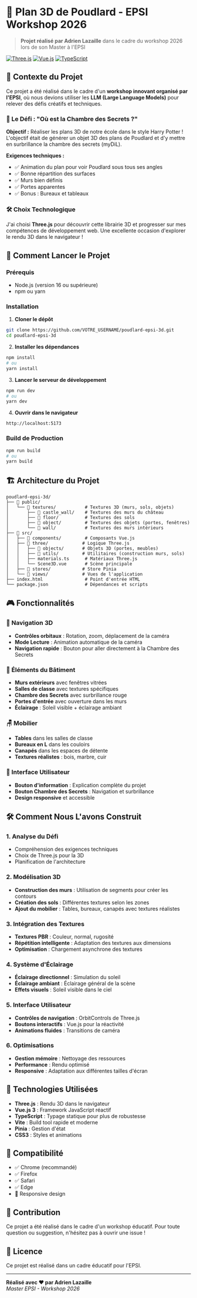 # 🏰 Plan 3D de Poudlard - EPSI Workshop 2026

> **Projet réalisé par Adrien Lazaille** dans le cadre du workshop 2026 lors de son Master à l'EPSI

[![Three.js](https://img.shields.io/badge/Three.js-000000?style=for-the-badge&logo=three.js&logoColor=white)](https://threejs.org/)
[![Vue.js](https://img.shields.io/badge/Vue.js-4FC08D?style=for-the-badge&logo=vue.js&logoColor=white)](https://vuejs.org/)
[![TypeScript](https://img.shields.io/badge/TypeScript-3178C6?style=for-the-badge&logo=typescript&logoColor=white)](https://www.typescriptlang.org/)

## 📖 Contexte du Projet

Ce projet a été réalisé dans le cadre d'un **workshop innovant organisé par l'EPSI**, où nous devions utiliser les **LLM (Large Language Models)** pour relever des défis créatifs et techniques.

### 🎯 Le Défi : "Où est la Chambre des Secrets ?"

**Objectif :** Réaliser les plans 3D de notre école dans le style Harry Potter ! L'objectif était de générer un objet 3D des plans de Poudlard et d'y mettre en surbrillance la chambre des secrets (myDiL).

**Exigences techniques :**
- ✅ Animation du plan pour voir Poudlard sous tous ses angles
- ✅ Bonne répartition des surfaces
- ✅ Murs bien définis
- ✅ Portes apparentes
- ✅ Bonus : Bureaux et tableaux

### 🛠️ Choix Technologique

J'ai choisi **Three.js** pour découvrir cette librairie 3D et progresser sur mes compétences de développement web. Une excellente occasion d'explorer le rendu 3D dans le navigateur !

## 🚀 Comment Lancer le Projet

### Prérequis
- Node.js (version 16 ou supérieure)
- npm ou yarn

### Installation

1. **Cloner le dépôt**
```bash
git clone https://github.com/VOTRE_USERNAME/poudlard-epsi-3d.git
cd poudlard-epsi-3d
```

2. **Installer les dépendances**
```bash
npm install
# ou
yarn install
```

3. **Lancer le serveur de développement**
```bash
npm run dev
# ou
yarn dev
```

4. **Ouvrir dans le navigateur**
```
http://localhost:5173
```

### Build de Production
```bash
npm run build
# ou
yarn build
```

## 🏗️ Architecture du Projet

```
poudlard-epsi-3d/
├── 📁 public/
│   └── 📁 textures/           # Textures 3D (murs, sols, objets)
│       ├── 📁 castle_wall/    # Textures des murs du château
│       ├── 📁 floor/          # Textures des sols
│       ├── 📁 object/         # Textures des objets (portes, fenêtres)
│       └── 📁 wall/           # Textures des murs intérieurs
├── 📁 src/
│   ├── 📁 components/         # Composants Vue.js
│   ├── 📁 three/             # Logique Three.js
│   │   ├── 📁 objects/       # Objets 3D (portes, meubles)
│   │   ├── 📁 utils/         # Utilitaires (construction murs, sols)
│   │   ├── materials.ts      # Matériaux Three.js
│   │   └── Scene3D.vue       # Scène principale
│   ├── 📁 stores/            # Store Pinia
│   └── 📁 views/             # Vues de l'application
├── index.html                # Point d'entrée HTML
└── package.json              # Dépendances et scripts
```

## 🎮 Fonctionnalités

### 🎥 Navigation 3D
- **Contrôles orbitaux** : Rotation, zoom, déplacement de la caméra
- **Mode Lecture** : Animation automatique de la caméra
- **Navigation rapide** : Bouton pour aller directement à la Chambre des Secrets

### 🏰 Éléments du Bâtiment
- **Murs extérieurs** avec fenêtres vitrées
- **Salles de classe** avec textures spécifiques
- **Chambre des Secrets** avec surbrillance rouge
- **Portes d'entrée** avec ouverture dans les murs
- **Éclairage** : Soleil visible + éclairage ambiant

### 🪑 Mobilier
- **Tables** dans les salles de classe
- **Bureaux en L** dans les couloirs
- **Canapés** dans les espaces de détente
- **Textures réalistes** : bois, marbre, cuir

### 🎨 Interface Utilisateur
- **Bouton d'information** : Explication complète du projet
- **Bouton Chambre des Secrets** : Navigation et surbrillance
- **Design responsive** et accessible

## 🛠️ Comment Nous L'avons Construit

### 1. **Analyse du Défi**
- Compréhension des exigences techniques
- Choix de Three.js pour la 3D
- Planification de l'architecture

### 2. **Modélisation 3D**
- **Construction des murs** : Utilisation de segments pour créer les contours
- **Création des sols** : Différentes textures selon les zones
- **Ajout du mobilier** : Tables, bureaux, canapés avec textures réalistes

### 3. **Intégration des Textures**
- **Textures PBR** : Couleur, normal, rugosité
- **Répétition intelligente** : Adaptation des textures aux dimensions
- **Optimisation** : Chargement asynchrone des textures

### 4. **Système d'Éclairage**
- **Éclairage directionnel** : Simulation du soleil
- **Éclairage ambiant** : Éclairage général de la scène
- **Effets visuels** : Soleil visible dans le ciel

### 5. **Interface Utilisateur**
- **Contrôles de navigation** : OrbitControls de Three.js
- **Boutons interactifs** : Vue.js pour la réactivité
- **Animations fluides** : Transitions de caméra

### 6. **Optimisations**
- **Gestion mémoire** : Nettoyage des ressources
- **Performance** : Rendu optimisé
- **Responsive** : Adaptation aux différentes tailles d'écran

## 🎯 Technologies Utilisées

- **Three.js** : Rendu 3D dans le navigateur
- **Vue.js 3** : Framework JavaScript réactif
- **TypeScript** : Typage statique pour plus de robustesse
- **Vite** : Build tool rapide et moderne
- **Pinia** : Gestion d'état
- **CSS3** : Styles et animations

## 📱 Compatibilité

- ✅ Chrome (recommandé)
- ✅ Firefox
- ✅ Safari
- ✅ Edge
- 📱 Responsive design

## 🤝 Contribution

Ce projet a été réalisé dans le cadre d'un workshop éducatif. Pour toute question ou suggestion, n'hésitez pas à ouvrir une issue !

## 📄 Licence

Ce projet est réalisé dans un cadre éducatif pour l'EPSI.

---

**Réalisé avec ❤️ par Adrien Lazaille**  
*Master EPSI - Workshop 2026*